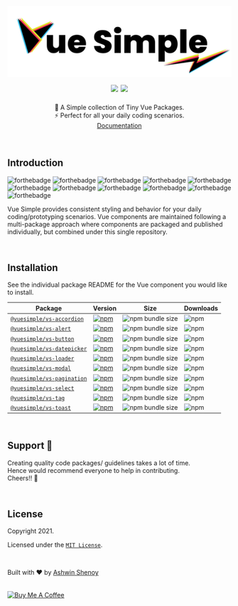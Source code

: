 <h1 align="center">
  <img src="./docs/.vuepress/public/logos/vue-simple.svg">
  <br />
  <img src="https://cdn.rawgit.com/sindresorhus/awesome/d7305f38d29fed78fa85652e3a63e154dd8e8829/media/badge.svg">
  <img src="https://img.shields.io/badge/Made%20With-Love-orange.svg">
</h1>

<div align="center">
  🌈 A Simple collection of Tiny Vue Packages. 
  <br />
  ⚡️ Perfect for all your daily coding scenarios.
  <br />
  <a href="https://vuesimple.netlify.app/">Documentation</a>
</div>
<br /><br />

## Introduction

![forthebadge](https://forthebadge.com/images/badges/made-with-vue.svg)
![forthebadge](https://forthebadge.com/images/badges/made-with-javascript.svg)
![forthebadge](https://forthebadge.com/images/badges/built-with-love.svg)
![forthebadge](https://forthebadge.com/images/badges/built-with-swag.svg)
![forthebadge](https://forthebadge.com/images/badges/check-it-out.svg)
![forthebadge](https://forthebadge.com/images/badges/60-percent-of-the-time-works-every-time.svg)
![forthebadge](https://forthebadge.com/images/badges/gluten-free.svg)
![forthebadge](https://forthebadge.com/images/badges/ctrl-c-ctrl-v.svg)
![forthebadge](https://forthebadge.com/images/badges/open-source.svg)
![forthebadge](https://forthebadge.com/images/badges/you-didnt-ask-for-this.svg)
![forthebadge](https://forthebadge.com/images/badges/powered-by-coffee.svg)

Vue Simple provides consistent styling and behavior for your daily coding/prototyping scenarios. Vue components are maintained following a multi-package approach where components are packaged and published individually, but combined under this single repository.

<br>

## Installation

See the individual package README for the Vue component you would like to install.

| Package                                              | Version                                                                                                                                       | Size                                                                                                      | Downloads                                                                        |
| ---------------------------------------------------- | --------------------------------------------------------------------------------------------------------------------------------------------- | --------------------------------------------------------------------------------------------------------- | -------------------------------------------------------------------------------- |
| [`@vuesimple/vs-accordion`](packages/vs-accordion)   | [![npm](https://img.shields.io/npm/v/@vuesimple/vs-accordion.svg?style=flat-square)](https://www.npmjs.com/package/@vuesimple/vs-accordion)   | ![npm bundle size](https://img.shields.io/bundlephobia/minzip/@vuesimple/vs-accordion?style=flat-square)  | ![npm](https://img.shields.io/npm/dt/@vuesimple/vs-accordion?style=flat-square)  |
| [`@vuesimple/vs-alert`](packages/vs-alert)           | [![npm](https://img.shields.io/npm/v/@vuesimple/vs-alert.svg?style=flat-square)](https://www.npmjs.com/package/@vuesimple/vs-alert)           | ![npm bundle size](https://img.shields.io/bundlephobia/minzip/@vuesimple/vs-alert?style=flat-square)      | ![npm](https://img.shields.io/npm/dt/@vuesimple/vs-alert?style=flat-square)      |
| [`@vuesimple/vs-button`](packages/vs-button)         | [![npm](https://img.shields.io/npm/v/@vuesimple/vs-button.svg?style=flat-square)](https://www.npmjs.com/package/@vuesimple/vs-button)         | ![npm bundle size](https://img.shields.io/bundlephobia/minzip/@vuesimple/vs-button?style=flat-square)     | ![npm](https://img.shields.io/npm/dt/@vuesimple/vs-button?style=flat-square)     |
| [`@vuesimple/vs-datepicker`](packages/vs-datepicker) | [![npm](https://img.shields.io/npm/v/@vuesimple/vs-datepicker.svg?style=flat-square)](https://www.npmjs.com/package/@vuesimple/vs-datepicker) | ![npm bundle size](https://img.shields.io/bundlephobia/minzip/@vuesimple/vs-datepicker?style=flat-square) | ![npm](https://img.shields.io/npm/dt/@vuesimple/vs-datepicker?style=flat-square) |
| [`@vuesimple/vs-loader`](packages/vs-loader)         | [![npm](https://img.shields.io/npm/v/@vuesimple/vs-loader.svg?style=flat-square)](https://www.npmjs.com/package/@vuesimple/vs-loader)         | ![npm bundle size](https://img.shields.io/bundlephobia/minzip/@vuesimple/vs-loader?style=flat-square)     | ![npm](https://img.shields.io/npm/dt/@vuesimple/vs-loader?style=flat-square)     |
| [`@vuesimple/vs-modal`](packages/vs-modal)           | [![npm](https://img.shields.io/npm/v/@vuesimple/vs-modal.svg?style=flat-square)](https://www.npmjs.com/package/@vuesimple/vs-modal)           | ![npm bundle size](https://img.shields.io/bundlephobia/minzip/@vuesimple/vs-modal?style=flat-square)      | ![npm](https://img.shields.io/npm/dt/@vuesimple/vs-modal?style=flat-square)      |
| [`@vuesimple/vs-pagination`](packages/vs-pagination) | [![npm](https://img.shields.io/npm/v/@vuesimple/vs-pagination.svg?style=flat-square)](https://www.npmjs.com/package/@vuesimple/vs-pagination) | ![npm bundle size](https://img.shields.io/bundlephobia/minzip/@vuesimple/vs-pagination?style=flat-square) | ![npm](https://img.shields.io/npm/dt/@vuesimple/vs-pagination?style=flat-square) |
| [`@vuesimple/vs-select`](packages/vs-select)         | [![npm](https://img.shields.io/npm/v/@vuesimple/vs-select.svg?style=flat-square)](https://www.npmjs.com/package/@vuesimple/vs-select)         | ![npm bundle size](https://img.shields.io/bundlephobia/minzip/@vuesimple/vs-select?style=flat-square)     | ![npm](https://img.shields.io/npm/dt/@vuesimple/vs-select?style=flat-square)     |
| [`@vuesimple/vs-tag`](packages/vs-tag)               | [![npm](https://img.shields.io/npm/v/@vuesimple/vs-tag.svg?style=flat-square)](https://www.npmjs.com/package/@vuesimple/vs-tag)               | ![npm bundle size](https://img.shields.io/bundlephobia/minzip/@vuesimple/vs-tag?style=flat-square)        | ![npm](https://img.shields.io/npm/dt/@vuesimple/vs-tag?style=flat-square)        |
| [`@vuesimple/vs-toast`](packages/vs-toast)           | [![npm](https://img.shields.io/npm/v/@vuesimple/vs-toast.svg?style=flat-square)](https://www.npmjs.com/package/@vuesimple/vs-toast)           | ![npm bundle size](https://img.shields.io/bundlephobia/minzip/@vuesimple/vs-toast?style=flat-square)      | ![npm](https://img.shields.io/npm/dt/@vuesimple/vs-toast?style=flat-square)      |

<br>

## Support 🐣

Creating quality code packages/ guidelines takes a lot of time.  
Hence would recommend everyone to help in contributing.  
Cheers!! 🍻

<br>

## License

Copyright 2021.

Licensed under the [`MIT License`](LICENSE).

<br />

<p>
  Built with ❤️ by
  <a href="https://twitter.com/ashwinkshenoy">Ashwin Shenoy</a>
</p>

<p>
  <a href="https://www.buymeacoffee.com/ashwinshenoy?utm_source=zd_custom_object" target="_blank">
    <img src="https://cdn.buymeacoffee.com/buttons/v2/default-yellow.png" alt="Buy Me A Coffee" style="margin-top: 20px;width: 140px">
  </a>
</p>

